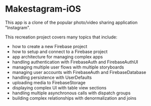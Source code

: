 # Makestagram-iOS
This app is a clone of the popular photo/video sharing application "Instagram". 

This recreation project covers many topics that include: 
- how to create a new Firebase project
- how to setup and connect to a Firebase project
- app architecture for managing complex apps
- handling authentication with FirebaseAuth and FirebaseAuthUI
- managing multiple user flows with multiple storyboards
- managing user accounts with FirebaseAuth and FirebaseDatabase
- handling persistence with UserDefaults
- uploading media to FirebaseStorage
- displaying complex UI with table view sections
- handling multiple asynchronous calls with dispatch groups
- building complex relationships with denormalization and joins

